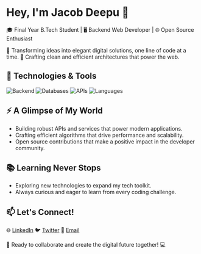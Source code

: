 # Hey, I'm Jacob Deepu 👋

🎓 Final Year B.Tech Student | 🖥️ Backend Web Developer | 🌐 Open Source Enthusiast

🚀 Transforming ideas into elegant digital solutions, one line of code at a time.
🧠 Crafting clean and efficient architectures that power the web.

## 🔧 Technologies & Tools

![Backend](https://img.shields.io/badge/Backend-Node.js-green)
![Databases](https://img.shields.io/badge/Databases-MongoDB%20%7C%20MySQL-blue)
![APIs](https://img.shields.io/badge/APIs-RESTful%20%7C%20GraphQL-orange)
![Languages](https://img.shields.io/badge/Languages-Java%20%7C%20Python%20%7C%20JavaScript-yellow)

## ⚡️ A Glimpse of My World

- Building robust APIs and services that power modern applications.
- Crafting efficient algorithms that drive performance and scalability.
- Open source contributions that make a positive impact in the developer community.

## 📚 Learning Never Stops

- Exploring new technologies to expand my tech toolkit.
- Always curious and eager to learn from every coding challenge.

## 📫 Let's Connect!

🌐 [LinkedIn](https://www.linkedin.com/in/jacob-deepu)
🐦 [Twitter](https://twitter.com/deepu00jd)
📧 [Email](mailto:d2jdeepu@gmail.com)

🚀 Ready to collaborate and create the digital future together! 💻
